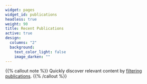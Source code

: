 ```yaml
---
widget: pages
widget_id: publications
headless: true
weight: 90
title: Recent Publications
active: true
design:
  columns: "2"
  background:
    text_color_light: false
    image_darken: ""
---
```

{{% callout note %}}
Quickly discover relevant content by [filtering publications](./publication/).
{{% /callout %}}
